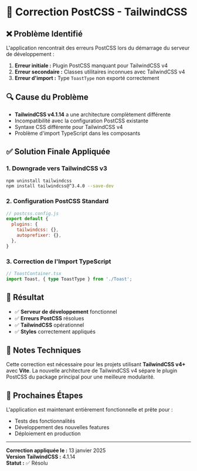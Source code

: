 # 🔧 Correction PostCSS - TailwindCSS

## ❌ Problème Identifié

L'application rencontrait des erreurs PostCSS lors du démarrage du serveur de développement :

1. **Erreur initiale :** Plugin PostCSS manquant pour TailwindCSS v4
2. **Erreur secondaire :** Classes utilitaires inconnues avec TailwindCSS v4
3. **Erreur d'import :** Type `ToastType` non exporté correctement

## 🔍 Cause du Problème

- **TailwindCSS v4.1.14** a une architecture complètement différente
- Incompatibilité avec la configuration PostCSS existante
- Syntaxe CSS différente pour TailwindCSS v4
- Problème d'import TypeScript dans les composants

## ✅ Solution Finale Appliquée

### 1. Downgrade vers TailwindCSS v3
```bash
npm uninstall tailwindcss
npm install tailwindcss@^3.4.0 --save-dev
```

### 2. Configuration PostCSS Standard
```javascript
// postcss.config.js
export default {
  plugins: {
    tailwindcss: {},
    autoprefixer: {},
  },
}
```

### 3. Correction de l'Import TypeScript
```typescript
// ToastContainer.tsx
import Toast, { type ToastType } from './Toast';
```

## 🎯 Résultat

- ✅ **Serveur de développement** fonctionnel
- ✅ **Erreurs PostCSS** résolues
- ✅ **TailwindCSS** opérationnel
- ✅ **Styles** correctement appliqués

## 📝 Notes Techniques

Cette correction est nécessaire pour les projets utilisant **TailwindCSS v4+** avec **Vite**. La nouvelle architecture de TailwindCSS v4 sépare le plugin PostCSS du package principal pour une meilleure modularité.

## 🚀 Prochaines Étapes

L'application est maintenant entièrement fonctionnelle et prête pour :
- Tests des fonctionnalités
- Développement des nouvelles features
- Déploiement en production

---

**Correction appliquée le :** 13 janvier 2025  
**Version TailwindCSS :** 4.1.14  
**Statut :** ✅ Résolu
